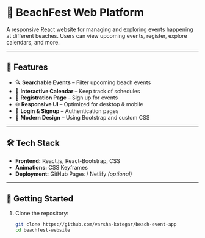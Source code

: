 # 🌊 BeachFest Web Platform

A responsive React website for managing and exploring events happening at different beaches. Users can view upcoming events, register, explore calendars, and more.



---

## 🚀 Features

- 🔍 **Searchable Events** – Filter upcoming beach events
- 📅 **Interactive Calendar** – Keep track of schedules
- 📝 **Registration Page** – Sign up for events
- 🌐 **Responsive UI** – Optimized for desktop & mobile
- 🔐 **Login & Signup** – Authentication pages
- 🎨 **Modern Design** – Using Bootstrap and custom CSS

---

## 🛠️ Tech Stack

- **Frontend:** React.js, React-Bootstrap, CSS
- **Animations:** CSS Keyframes
- **Deployment:** GitHub Pages / Netlify *(optional)*


---

## 🧪 Getting Started

1. Clone the repository:
   ```bash
   git clone https://github.com/varsha-kotegar/beach-event-app
   cd beachfest-website


